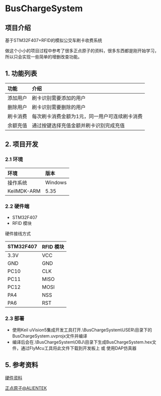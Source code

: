 # BusChargeSystem

## 项目介绍

基于STM32F407+RFID的模拟公交车刷卡收费系统

做这个小小的项目过程中参考了很多正点原子的资料，很多东西都是刚开始学习，所以只会实现一些简单的增删改查功能。

## 1. 功能列表

| 功能 | 介绍 |
| :--- | :---- |
| 添加用户 | 刷卡识别需要添加的用户 |
| 删除用户 | 刷卡识别需要删除的用户 |
| 刷卡消费 | 每次刷卡消费金额为1元，同一用户可连续刷卡消费 |
| 余额充值 | 通过按键选择充值金额并刷卡识别完成充值 |

## 2. 项目开发

### 2.1 环境

| 环境        | 版本          |
| :---------- | :------------- |
| 操作系统    | Windows        |
| KeilMDK-ARM | 5.35          |

### 2.2 硬件端

- STM32F407
- RFID 模块

硬件接线方式

| STM32F407 | RFID 模块 |
| :-------- | :--------- |
| 3.3V      | VCC       |
| GND       | GND       |
| PC10      | CLK       |
| PC11      | MISO      |
| PC12      | MOSI      |
| PA4       | NSS       |
| PA6       | RST       |

### 2.3 部署
+ 使用Keil uVision5集成开发工具打开.\BusChargeSystem\USER\目录下的BusChargeSystem.uvprojx文件并编译
+ 编译后会在.\BusChargeSystem\OBJ\目录下生成BusChargeSystem.hex文件，通过FlyMcu工具将此文件下载到开发板上 或 使用DAP仿真器

## 5. 参考资料

[硬件资料](http://www.openedv.com/docs/boards/stm32/zdyz_stm32f407_explorer.html)

[正点原子@ALIENTEK](http://www.alientek.com/)
